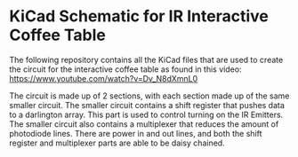 # KiCad Schematic for IR Interactive Coffee Table
The following repository contains all the KiCad files that are used to create the circuit for the interactive coffee table as found in this video: https://www.youtube.com/watch?v=Dv_N8dXmnL0

The circuit is made up of 2 sections, with each section made up of the same smaller circuit. The smaller circuit contains a shift register that pushes data to a darlington array. This part is used to control turning on the IR Emitters. The smaller circuit also contains a multiplexer that reduces the amount of photodiode lines. There are power in and out lines, and both the shift register and multiplexer parts are able to be daisy chained.